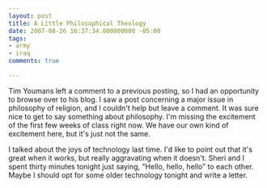 ```yaml
---
layout: post
title: A Little Philosophical Theology
date: 2007-08-26 16:37:34.000000000 -05:00
tags:
- army
- iraq 
comments: true

---
```

<p>Tim Youmans left a comment to a previous posting, so I had an opportunity to browse over to his blog. I saw a post concerning a major issue in philosophy of religion, and I couldn't help but leave a comment. It was sure nice to get to say something about philosophy. I'm missing the excitement of the first few weeks of class right now. We have our own kind of excitement here, but it's just not the same.</p>
<p>I talked about the joys of technology last time. I'd like to point out that it's great when it works, but really aggravating when it doesn't. Sheri and I spent thirty minutes tonight just saying, "Hello, hello, hello" to each other. Maybe I should opt for some older technology tonight and write a letter.</p>
